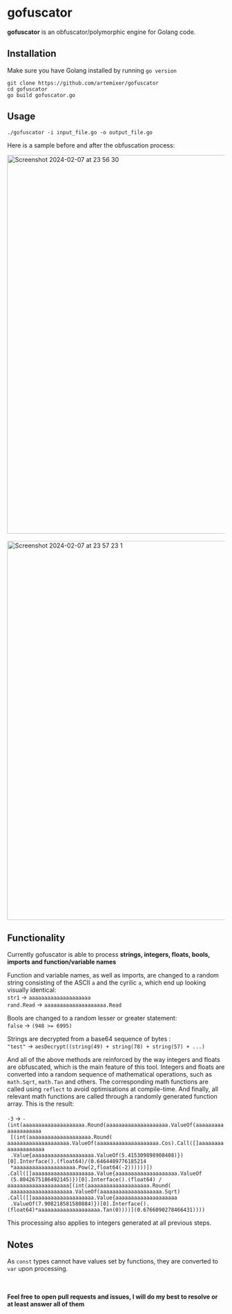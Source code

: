 # gofuscator
**gofuscator** is an obfuscator/polymorphic engine for Golang code. 


## Installation
Make sure you have Golang installed by running ```go version```
```
git clone https://github.com/artemixer/gofuscator
cd gofuscator
go build gofuscator.go
```
  
## Usage
```
./gofuscator -i input_file.go -o output_file.go
```
Here is a sample before and after the obfuscation process:

<img width="875" alt="Screenshot 2024-02-07 at 23 56 30" src="https://github.com/artemixer/gofuscator/assets/109953672/b961388f-7bfc-44c2-bed9-02fd9adc0615">

<br/>
<br/>

<img width="876" alt="Screenshot 2024-02-07 at 23 57 23 1" src="https://github.com/artemixer/gofuscator/assets/109953672/375e08c6-087a-4cd9-ade4-b3e53fc249fc">

## Functionality
Currently gofuscator is able to process **strings, integers, floats, bools, imports and function/variable names**

Function and variable names, as well as imports, are changed to a random string consisting of the ASCII ```a``` and the cyrilic ```а```, which end up looking visually identical: 
<br/>```str1``` -> ```аaааааaaaaаaaaaaааaa```
<br/>```rand.Read``` -> ```аaааааaaaaаaaaaaааaa.Read```

Bools are changed to a random lesser or greater statement: 
<br/>```false``` -> ```(948 >= 6995)```

Strings are decrypted from a base64 sequence of bytes : 
<br/>```"test"``` -> ```aesDecrypt((string(49) + string(78) + string(57) + ...)```

And all of the above methods are reinforced by the way integers and floats are obfuscated, which is the main feature of this tool.
Integers and floats are converted into a random sequence of mathematical operations, such as ```math.Sqrt```, ```math.Tan``` and others.
The corresponding math functions are called using ```reflect``` to avoid optimisations at compile-time. And finally, all relevant math functions
are called through a randomly generated function array. This is the result: 
<br/><br/>```-3``` -> ```-(int(aaaaаaаaaaaааaааааaа.Round(aааaaaaаaааaaаааaaаа.ValueOf(aаaаaaaaаaaаaааaааaa```<br/>```
[(int(aaaaаaаaaaaааaааааaа.Round( aааaaaaаaааaaаааaaаа.ValueOf(aaaaаaаaaaaааaааааaа.Cos).Call([]aааaaaaаaааaaаааaaаа```<br/>```
.Value{aааaaaaаaааaaаааaaаа.ValueOf(5.415309898908408)})[0].Interface().(float64)/(0.6464489776185214```<br/>```
*aaaaаaаaaaaааaааааaа.Pow(2,float64(-2))))))]) .Call([]aааaaaaаaааaaаааaaаа.Value{aааaaaaаaааaaаааaaаа.ValueOf```<br/>```
(5.8042675186492145)})[0].Interface().(float64) / aаaаaaaaаaaаaааaааaa[(int(aaaaаaаaaaaааaааааaа.Round(```<br/>```
aааaaaaаaааaaаааaaаа.ValueOf(aaaaаaаaaaaааaааааaа.Sqrt) .Call([]aааaaaaаaааaaаааaaаа.Value{aааaaaaаaааaaаааaaаа```<br/>```
.ValueOf(7.908218581580884)})[0].Interface().(float64)*aaaaаaаaaaaааaааааaа.Tan(0))))](0.6766090278466431))))```

This processing also applies to integers generated at all previous steps.


## Notes
As ```const``` types cannot have values set by functions, they are converted to ```var``` upon processing.


<br/>
<br/>
<b>Feel free to open pull requests and issues, I will do my best to resolve or at least answer all of them</b>
